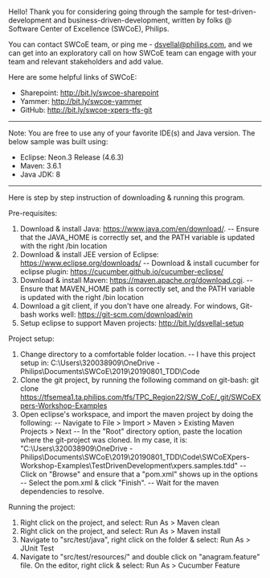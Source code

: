 Hello!
Thank you for considering going through the sample for test-driven-development and business-driven-development, written by folks @ Software Center of Excellence (SWCoE), Philips.

You can contact SWCoE team, or ping me - dsvellal@philips.com, and we can get into an exploratory call on how SWCoE team can engage with your team and relevant stakeholders and add value. 

Here are some helpful links of SWCoE: 
- Sharepoint: http://bit.ly/swcoe-sharepoint
- Yammer: http://bit.ly/swcoe-yammer
- GitHub: http://bit.ly/swcoe-xpers-tfs-git

-------

Note: You are free to use any of your favorite IDE(s) and Java version. 
The below sample was built using: 
- Eclipse: Neon.3 Release (4.6.3)
- Maven: 3.6.1
- Java JDK: 8

--------

Here is step by step instruction of downloading & running this program.

Pre-requisites:
1. Download & install Java: https://www.java.com/en/download/.
-- Ensure that the JAVA_HOME is correctly set, and the PATH variable is updated with the right <java-jdk>/bin location
2. Download & install JEE version of Eclipse: https://www.eclipse.org/downloads/
-- Download & install cucumber for eclipse plugin: https://cucumber.github.io/cucumber-eclipse/
3. Download & install Maven: https://maven.apache.org/download.cgi.
-- Ensure that MAVEN_HOME path is correctly set, and the PATH variable is updated with the right <maven>/bin location
4. Download a git client, if you don't have one already. For windows, Git-bash works well: https://git-scm.com/download/win
5. Setup eclipse to support Maven projects: http://bit.ly/dsvellal-setup


Project setup:
1. Change directory to a comfortable folder location.
-- I have this project setup in: C:\Users\320038909\OneDrive - Philips\Documents\SWCoE\2019\20190801_TDD\Code
2. Clone the git project, by running the following command on git-bash: git clone https://tfsemea1.ta.philips.com/tfs/TPC_Region22/SW_CoE/_git/SWCoEXpers-Workshop-Examples
3. Open eclipse's workspace, and import the maven project by doing the following: 
-- Navigate to File > Import > Maven > Existing Maven Projects > Next
-- In the "Root" directory option, paste the location where the git-project was cloned. In my case, it is: "C:\Users\320038909\OneDrive - Philips\Documents\SWCoE\2019\20190801_TDD\Code\SWCoEXpers-Workshop-Examples\TestDrivenDevelopment\xpers.samples.tdd"
-- Click on "Browse" and ensure that a "pom.xml" shows up in the options
-- Select the pom.xml & click "Finish".
-- Wait for the maven dependencies to resolve.


Running the project:
1. Right click on the project, and select: Run As > Maven clean
2. Right click on the project, and select: Run As > Maven install
3. Navigate to "src/test/java", right click on the folder & select: Run As > JUnit Test
4. Navigate to "src/test/resources/" and double click on "anagram.feature" file. On the editor, right click & select: Run As > Cucumber Feature